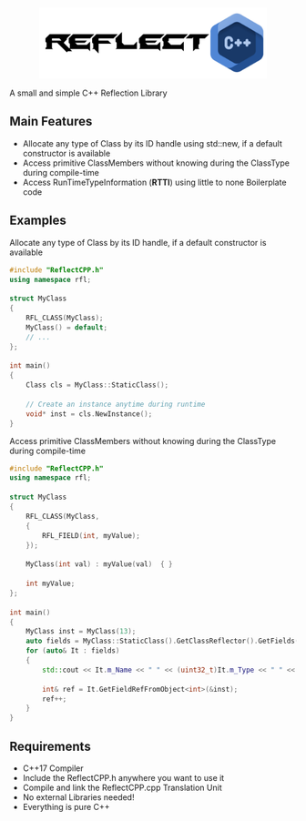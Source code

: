 <p align="center">
  <a href="https://github.com/YanSchw/ReflectCPP">
    <img src="ReflectCPP.png" width="400" alt="ReflectCPP">
  </a>
</p>

A small and simple C++ Reflection Library

## Main Features
- Allocate any type of Class by its ID handle using std::new, if a default constructor is available
- Access primitive ClassMembers without knowing during the ClassType during compile-time
- Access RunTimeTypeInformation (**RTTI**) using little to none Boilerplate code  

## Examples
Allocate any type of Class by its ID handle, if a default constructor is available
```C++
#include "ReflectCPP.h"
using namespace rfl;

struct MyClass
{
    RFL_CLASS(MyClass);
    MyClass() = default;
    // ...
};

int main()
{
    Class cls = MyClass::StaticClass();

    // Create an instance anytime during runtime
    void* inst = cls.NewInstance();
}
```

Access primitive ClassMembers without knowing during the ClassType during compile-time
```C++
#include "ReflectCPP.h"
using namespace rfl;

struct MyClass
{
    RFL_CLASS(MyClass,
    {
        RFL_FIELD(int, myValue);
    });

    MyClass(int val) : myValue(val)  { }
    
    int myValue;
};

int main()
{
    MyClass inst = MyClass(13);
    auto fields = MyClass::StaticClass().GetClassReflector().GetFields();
    for (auto& It : fields)
    {
        std::cout << It.m_Name << " " << (uint32_t)It.m_Type << " " << It.m_Offset << std::endl;

        int& ref = It.GetFieldRefFromObject<int>(&inst);
        ref++;
    }
}
```

## Requirements
- C++17 Compiler
- Include the ReflectCPP.h anywhere you want to use it
- Compile and link the ReflectCPP.cpp Translation Unit
- No external Libraries needed!
- Everything is pure C++
